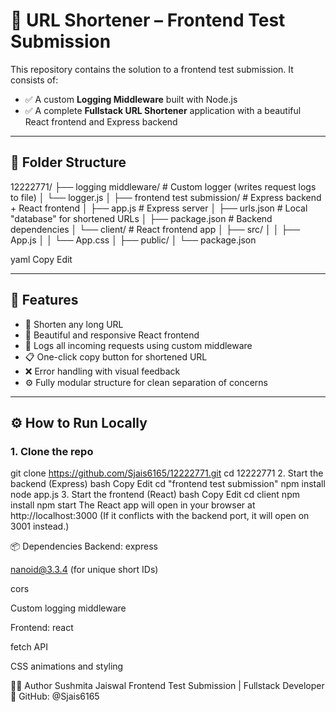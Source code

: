 # 🔗 URL Shortener – Frontend Test Submission

This repository contains the solution to a frontend test submission. It consists of:

- ✅ A custom **Logging Middleware** built with Node.js
- ✅ A complete **Fullstack URL Shortener** application with a beautiful React frontend and Express backend

---

## 📁 Folder Structure

12222771/
├── logging middleware/ # Custom logger (writes request logs to file)
│ └── logger.js
│
├── frontend test submission/ # Express backend + React frontend
│ ├── app.js # Express server
│ ├── urls.json # Local "database" for shortened URLs
│ ├── package.json # Backend dependencies
│ └── client/ # React frontend app
│ ├── src/
│ │ ├── App.js
│ │ └── App.css
│ ├── public/
│ └── package.json

yaml
Copy
Edit

---

## 🚀 Features

- 🔗 Shorten any long URL
- 🎨 Beautiful and responsive React frontend
- 📝 Logs all incoming requests using custom middleware
- 📋 One-click copy button for shortened URL
- ❌ Error handling with visual feedback
- ⚙️ Fully modular structure for clean separation of concerns

---

## ⚙️ How to Run Locally

### 1. Clone the repo


git clone https://github.com/Sjais6165/12222771.git
cd 12222771
2. Start the backend (Express)
bash
Copy
Edit
cd "frontend test submission"
npm install
node app.js
3. Start the frontend (React)
bash
Copy
Edit
cd client
npm install
npm start
The React app will open in your browser at http://localhost:3000
(If it conflicts with the backend port, it will open on 3001 instead.)

📦 Dependencies
Backend:
express

nanoid@3.3.4 (for unique short IDs)

cors

Custom logging middleware

Frontend:
react

fetch API

CSS animations and styling

👩‍💻 Author
Sushmita Jaiswal
Frontend Test Submission | Fullstack Developer
🔗 GitHub: @Sjais6165

